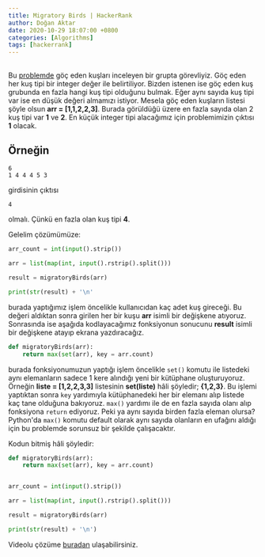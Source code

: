 ```yaml
---
title: Migratory Birds | HackerRank
author: Doğan Aktar
date: 2020-10-29 18:07:00 +0800
categories: [Algorithms]
tags: [hackerrank]
---
```


## 

Bu [problemde](https://www.hackerrank.com/challenges/migratory-birds/problem) göç eden kuşları inceleyen bir grupta görevliyiz. Göç eden her kuş tipi bir integer değer ile belirtiliyor. Bizden istenen ise göç eden kuş grubunda en fazla hangi kuş tipi olduğunu bulmak. Eğer aynı sayıda kuş tipi var ise en düşük değeri almamızı istiyor. Mesela göç eden kuşların listesi şöyle olsun **arr = [1,1,2,2,3]**. Burada görüldüğü üzere en fazla sayıda olan 2 kuş tipi var **1** ve **2**. En küçük integer tipi alacağımız için problemimizin çıktısı **1** olacak.

## Örneğin
```
6
1 4 4 4 5 3
```
girdisinin çıktısı
```
4
```
olmalı. Çünkü en fazla olan kuş tipi **4**.

Gelelim çözümümüze:

```python
arr_count = int(input().strip())

arr = list(map(int, input().rstrip().split()))

result = migratoryBirds(arr)

print(str(result) + '\n'
```
burada yaptığımız işlem öncelikle kullanıcıdan kaç adet kuş gireceği. Bu değeri aldıktan sonra girilen her bir kuşu **arr** isimli bir değişkene atıyoruz. Sonrasında ise aşağıda kodlayacağımız fonksiyonun sonucunu **result** isimli bir değişkene atayıp ekrana yazdıracağız.
```python
def migratoryBirds(arr):
    return max(set(arr), key = arr.count)
```
burada fonksiyonumuzun yaptığı işlem öncelikle `set()` komutu ile listedeki aynı elemanların sadece 1 kere alındığı yeni bir kütüphane oluşturuyoruz. Örneğin **liste = [1,2,2,3,3]** listesinin **set(liste)** hâli şöyledir; **{1,2,3}**. Bu işlemi yaptıktan sonra `key` yardımıyla kütüphanedeki her bir elemanı alıp listede kaç tane olduğuna bakıyoruz. `max()` yardımı ile de en fazla sayıda olanı alıp fonksiyona `return` ediyoruz. Peki ya aynı sayıda birden fazla eleman olursa? Python'da `max()` komutu default olarak aynı sayıda olanların en ufağını aldığı için bu problemde sorunsuz bir şekilde çalışacaktır.

Kodun bitmiş hâli şöyledir:

```python
def migratoryBirds(arr):
    return max(set(arr), key = arr.count)


arr_count = int(input().strip())

arr = list(map(int, input().rstrip().split()))

result = migratoryBirds(arr)

print(str(result) + '\n')
```

Videolu çözüme [buradan](https://www.youtube.com/watch?v=CqK4WyP7xsk&t=9s) ulaşabilirsiniz.
